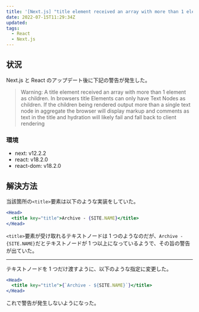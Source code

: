 ```yaml
---
title: '[Next.js] "title element received an array with more than 1 element as children."の解決方法'
date: 2022-07-15T11:29:34Z
updated:
tags:
  - React
  - Next.js
---
```


## 状況

Next.js と React のアップデート後に下記の警告が発生した。

> Warning: A title element received an array with more than 1 element as children. In browsers title Elements can only have Text Nodes as children. If the children being rendered output more than a single text node in aggregate the browser will display markup and comments as text in the title and hydration will likely fail and fall back to client rendering

### 環境

- next: v12.2.2
- react: v18.2.0
- react-dom: v18.2.0

## 解決方法

当該箇所の`<title>`要素は以下のような実装をしていた。

```jsx
<Head>
  <title key="title">Archive - {SITE.NAME}</title>
</Head>
```

`<title>`要素が受け取れるテキストノードは 1 つのようなのだが、`Archive - {SITE.NAME}`だとテキストノードが 1 つ以上になっているようで、その旨の警告が出ていた。

---

テキストノードを 1 つだけ渡すように、以下のような指定に変更した。

```jsx
<Head>
  <title key="title">{`Archive - ${SITE.NAME}`}</title>
</Head>
```

これで警告が発生しないようになった。
